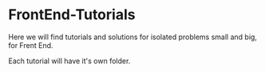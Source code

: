 # FrontEnd-Tutorials

Here we will find tutorials and solutions for isolated problems small and big, for Frent End.

Each tutorial will have it's own folder.
